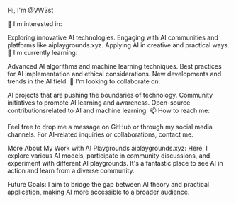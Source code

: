  Hi, I'm @VW3st

👀 I'm interested in:

Exploring innovative AI technologies.
Engaging with AI communities and platforms like aiplaygrounds.xyz.
Applying AI in creative and practical ways.
🌱 I'm currently learning:

Advanced AI algorithms and machine learning techniques.
Best practices for AI implementation and ethical considerations.
New developments and trends in the AI field.
💞️ I'm looking to collaborate on:

AI projects that are pushing the boundaries of technology.
Community initiatives to promote AI learning and awareness.
Open-source contributionsrelated to AI and machine learning.
📫 How to reach me:

Feel free to drop me a message on GitHub or through my social media channels.
For AI-related inquiries or collaborations, contact me.
<!---
VW3st/VW3st is a ✨ special ✨ repository because its `README.md` (this file) appears on your GitHub profile.
You can click the Preview link to take a look at your changes.
--->
More About My Work with AI Playgrounds
aiplaygrounds.xyz: Here, I explore various AI models, participate in community discussions, and experiment with different AI playgrounds. It's a fantastic place to see AI in action and learn from a diverse community.


Future Goals: I aim to bridge the gap between AI theory and practical application, making AI more accessible to a broader audience.
